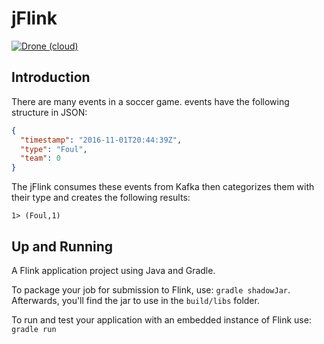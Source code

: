# jFlink
[![Drone (cloud)](https://img.shields.io/drone/build/Chaltech/jflink.svg?style=flat-square&logo=drone)](https://cloud.drone.io/Chaltech/jflink)

## Introduction
There are many events in a soccer game. events have the following structure in JSON:

```json
{
  "timestamp": "2016-11-01T20:44:39Z",
  "type": "Foul",
  "team": 0
}
```

The jFlink consumes these events from Kafka then categorizes them with their type and creates the following results:

```
1> (Foul,1)
```

## Up and Running
A Flink application project using Java and Gradle.

To package your job for submission to Flink, use: `gradle shadowJar`. Afterwards, you'll find the
jar to use in the `build/libs` folder.

To run and test your application with an embedded instance of Flink use: `gradle run`
